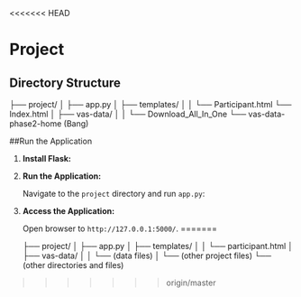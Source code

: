 <<<<<<< HEAD
# Project

## Directory Structure
├── project/
│ ├── app.py
│ ├── templates/
│ │ └── Participant.html
    └── Index.html
│ ├── vas-data/
│ │ └── Download_All_In_One
    └── vas-data-phase2-home (Bang)  


##Run the Application

1. **Install Flask:**

2. **Run the Application:**

   Navigate to the `project` directory and run `app.py`:

3. **Access the Application:**

   Open browser to `http://127.0.0.1:5000/`.
=======
 
    ├── project/
    │   ├── app.py
    │   ├── templates/
    │   │   └── participant.html
    │   ├── vas-data/
    │   │   └── (data files)
    │   └── (other project files)
    └── (other directories and files)
>>>>>>> origin/master
